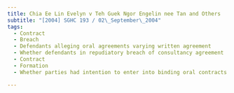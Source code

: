 ```yaml
---
title: Chia Ee Lin Evelyn v Teh Guek Ngor Engelin nee Tan and Others
subtitle: "[2004] SGHC 193 / 02\_September\_2004"
tags:
  - Contract
  - Breach
  - Defendants alleging oral agreements varying written agreement
  - Whether defendants in repudiatory breach of consultancy agreement
  - Contract
  - Formation
  - Whether parties had intention to enter into binding oral contracts

---
```


